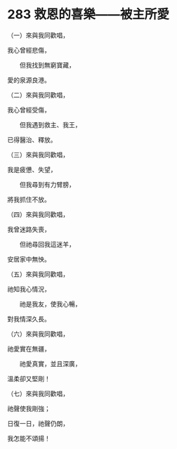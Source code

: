 # 283 救恩的喜樂——被主所愛

（一）來與我同歡唱，

我心曾經悲傷，

　　但我找到無窮寶藏，

愛的泉源良港。

（二）來與我同歡唱，

我心曾經受傷，

　　但我遇到救主、我王，

已得醫治、釋放。

（三）來與我同歡唱，

我是疲憊、失望，

　　但我尋到有力臂膀，

將我抓住不放。

（四）來與我同歡唱，

我曾迷路失喪，

　　但祂尋回我這迷羊，

安居家中無怏。

（五）來與我同歡唱，

祂知我心情況，

　　祂是我友，使我心暢，

對我情深久長。

（六）來與我同歡唱，

祂愛實在無疆，

　　祂愛真實，並且深廣，

溫柔卻又堅剛！

（七）來與我同歡唱，

祂聲使我剛強；

日復一日，祂聲仍朗，

我怎能不頌揚！

